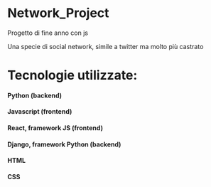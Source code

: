 # Network_Project
Progetto di fine anno con js

Una specie di social network, simile a twitter ma molto più castrato

# Tecnologie utilizzate:
#### Python (backend)
#### Javascript (frontend)
#### React, framework JS (frontend)
#### Django, framework Python (backend)
#### HTML
#### CSS
